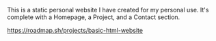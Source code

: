 This is a static personal website I have created for my personal use. It's complete with a Homepage, a Project, and a Contact section. 

https://roadmap.sh/projects/basic-html-website
